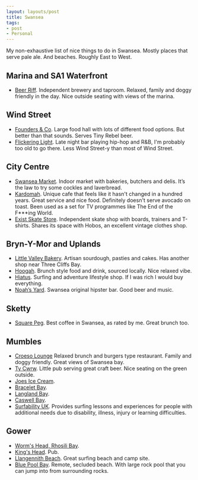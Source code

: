 ```yaml
---
layout: layouts/post
title: Swansea
tags:
- post
- Personal
---
```


My non-exhaustive list of nice things to do in Swansea. Mostly places that serve pale ale. And beaches. Roughly East to West.

## Marina and SA1 Waterfront
- [Beer Riff](https://beerriffbrewing.com/pages/taproom-1). Independent brewery and taproom. Relaxed, family and doggy friendly in the day. Nice outside seating with views of the marina.

## Wind Street
- [Founders & Co](https://foundersandco.uk/). Large food hall with lots of different food options. But better than that sounds. Serves Tiny Rebel beer.
- [Flickering Light](https://en-gb.facebook.com/FlickeringLight/). Late night bar playing hip-hop and R&B, I'm probably too old to go there. Less Wind Street-y than most of Wind Street.

## City Centre
- [Swansea Market](http://www.swanseaindoormarket.co.uk/). Indoor market with bakeries, butchers and delis. It’s the law to try some cockles and laverbread.
- [Kardomah](https://www.kardomahcafe.com/). Unique cafe that feels like it hasn't changed in a hundred years. Great service and nice food. Definitely doesn't serve avocado on toast. Been used as a set for TV programmes like The End of the F***ing World.
- [Exist Skate Store](https://www.existskatestore.co.uk/). Independent skate shop with boards, trainers and T-shirts. Shares its space with Hobos, an excellent vintage clothes shop. 

## Bryn-Y-Mor and Uplands
- [Little Valley Bakery](https://www.littlevalleybakery.com/). Artisan sourdough, pasties and cakes. Has another shop near Three Cliffs Bay. 
- [Hoogah](https://www.hoogah-swansea.com/). Brunch style food and drink, sourced locally. Nice relaxed vibe.
- [Hiatus](https://hiatus-store.com/). Surfing and adventure lifestyle shop. If I was rich I would buy everything. 
- [Noah’s Yard](https://www.facebook.com/NoahsYard). Swansea original hipster bar. Good beer and music.

## Sketty
- [Square Peg](https://www.squarepeg.org.uk/). Best coffee in Swansea, as rated by me. Great brunch too. 

## Mumbles
- [Croeso Lounge](https://thelounges.co.uk/croeso/) Relaxed brunch and burgers type restaurant. Family and doggy friendly. Great views of Swansea bay.
- [Ty Cwrw](https://www.facebook.com/tycwrwmumbles/). Little pub serving great craft beer. Nice seating on the green outside.
- [Joes Ice Cream](https://www.joes-icecream.com/).
- [Bracelet Bay](https://www.swansea.gov.uk/braceletbay).
- [Langland Bay](https://www.visitwales.com/attraction/beach/langland-bay-beach-1443779).
- [Caswell Bay](https://www.enjoygower.com/caswell-bay).
- [Surfability UK](https://surfabilityukcic.org/). Provides surfing lessons and experiences for people with additional needs due to disability, illness, injury or learning difficulties.

## Gower
- [Worm's Head, Rhosili Bay](https://www.nationaltrust.org.uk/rhosili-and-south-gower-coast/trails/rhosili-headland-walk).
- [King's Head](https://kingsheadgower.co.uk/). Pub.
- [Llangennith Beach](https://www.visitswanseabay.com/listings/llangennith-beach/). Great surfing beach and camp site.
- [Blue Pool Bay](https://www.thebeachguide.co.uk/south-wales/glamorgan/blue-pool-bay.htm). Remote, secluded beach. With large rock pool that you can jump into from surrounding rocks.